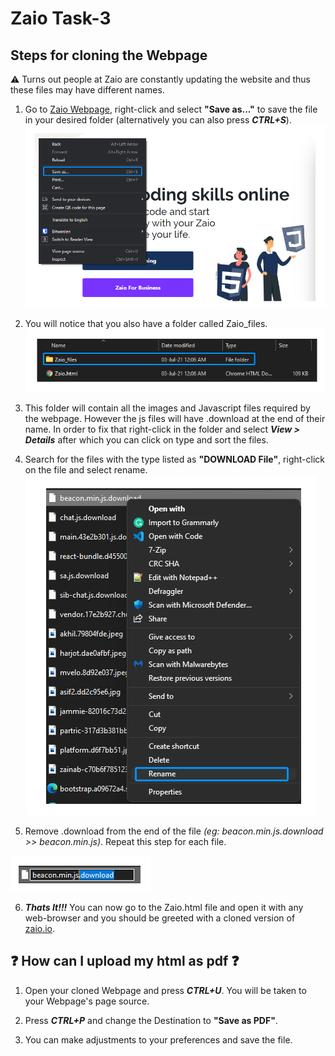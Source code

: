# Zaio Task-3
## Steps for cloning the Webpage
⚠️ Turns out people at Zaio are constantly updating the website and thus these files may have different names.

1. Go to [Zaio Webpage](https://zaio.io/), right-click and select **"Save as..."** to save the file in your desired folder (alternatively you can also press ***CTRL+S***).
![img](/markdown/save_as.png)

2. You will notice that you also have a folder called Zaio_files.
![img](/markdown/zaio_folder.png)

3. This folder will contain all the images and Javascript files required by the webpage. However the js files will have .download at the end of their name. In order to fix that right-click in the folder and select ***View > Details*** after which you can click on type and sort the files.

4. Search for the files with the type listed as **"DOWNLOAD File"**, right-click on the file and select rename.
![img](/markdown/js_rename_button.png)

5. Remove .download from the end of the file *(eg: beacon.min.js.download >> beacon.min.js)*. Repeat this step for each file.

![img](/markdown/js_rename.png)

6. ***Thats It!!!*** You can now go to the Zaio.html file and open it with any web-browser and you should be greeted with a cloned version of [zaio.io](https://zaio.io/).

## ❓ How can I upload my html as pdf ❓
1. Open your cloned Webpage and press ***CTRL+U***. You will be taken to your Webpage's page source.

2. Press ***CTRL+P*** and change the Destination to **"Save as PDF"**.

3. You can make adjustments to your preferences and save the file.